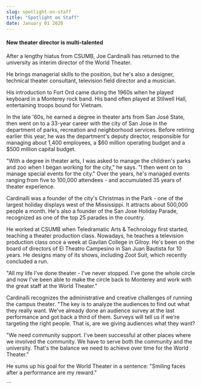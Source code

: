 ```yaml
---
slug: spotlight-on-staff
title: "Spotlight on Staff"
date: January 01 2020
---
```


  
<h4>New theater director is multi-talented</h4>
<p>
  After a lengthy hiatus from CSUMB, Joe Cardinalli has returned to the
  university as interim director of the World Theater.
</p>
<p>
  He brings managerial skills to the position, but he's also a designer,
  technical theater consultant, television field director and a musician.
</p>
<p>
  His introduction to Fort Ord came during the 1960s when he played keyboard in
  a Monterey rock band. His band often played at Stilwell Hall, entertaining
  troops bound for Vietnam.
</p>
<p>
  In the late '60s, he earned a degree in theater arts from San José State, then
  went on to a 33-year career with the city of San Jose in the department of
  parks, recreation and neighborhood services. Before retiring earlier this
  year, he was the department's deputy director, responsible for managing about
  1,400 employees, a $60 million operating budget and a $500 million capital
  budget.
</p>
<p>
  "With a degree in theater arts, I was asked to manage the children's parks and
  zoo when I began working for the city," he says. "I then went on to manage
  special events for the city." Over the years, he's managed events ranging from
  five to 100,000 attendees - and accumulated 35 years of theater experience.
</p>
<p>
  Cardinalli was a founder of the city's Christmas in the Park - one of the
  largest holiday displays west of the Mississippi. It attracts about 500,000
  people a month. He's also a founder of the San Jose Holiday Parade, recognized
  as one of the top 25 parades in the country.
</p>
<p>
  He worked at CSUMB when Teledramatic Arts &amp; Technology first started,
  teaching a theater production class. Nowadays, he teaches a television
  production class once a week at Gavilan College in Gilroy. He's been on the
  board of directors of El Theatro Campesino in San Juan Bautista for 10 years.
  He designs many of its shows, including Zoot Suit, which recently concluded a
  run.
</p>
<p>
  "All my life I've done theater - I've never stopped. I've gone the whole
  circle and now I've been able to make the circle back to Monterey and work
  with the great staff at the World Theater."
</p>
<p>
  Cardinalli recognizes the administrative and creative challenges of running
  the campus theater. "The key is to analyze the audiences to find out what they
  really want. We've already done an audience survey at the last performance and
  got back a third of them. Surveys will tell us if we're targeting the right
  people. That is, are we giving audiences what they want?
</p>
<p>
  "We need community support. I've been successful at other places where we
  involved the community. We have to serve both the community and the
  university. That's the balance we need to achieve over time for the World
  Theater."
</p>
<p>
  He sums up his goal for the World Theater in a sentence: "Smiling faces after
  a performance are my reward."
</p>
```
